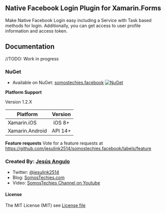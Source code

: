 ## Native Facebook Login Plugin for Xamarin.Forms
Make Native Facebook Login easy including a Service with Task based methods for login. Additionally, you can get access to user profile information and access token.

## Documentation

//TODO: Work in progress

### NuGet
* Available on NuGet: [somostechies.facebook](http://www.nuget.org/packages/Xam.Plugin.Geolocator) [![NuGet](https://img.shields.io/nuget/v/somostechies.facebook.svg?label=NuGet)](https://www.nuget.org/packages/somostechies.facebook/)

**Platform Support**

Version 1.2.X

|Platform|Version|
| ------------------- |  :------------------: |
|Xamarin.iOS|iOS 8+|
|Xamarin.Android|API 14+|

**Feature requests**
Vote for a feature requests at
https://github.com/jesulink2514/somostechies.facebook/labels/feature

### Created By: [Jesús Angulo](http://twitter.com/jesulink2514)
* Twitter: [@jesulink2514](http://twitter.com/jesulink2514)
* Blog: [SomosTechies.com](https://somostechies.com)
* Video: [SomosTechies Channel on Youtube](https://www.youtube.com/channel/UCnqaA_ArZIT0nytKMAiurzw) 

#### License
The MIT License (MIT) see [License file](LICENSE)
